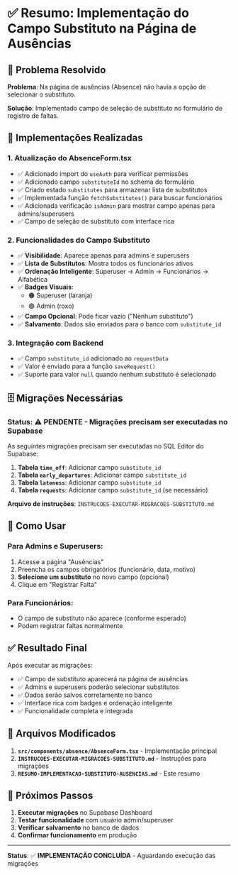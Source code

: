 # ✅ Resumo: Implementação do Campo Substituto na Página de Ausências

## 🎯 Problema Resolvido
**Problema**: Na página de ausências (Absence) não havia a opção de selecionar o substituto.

**Solução**: Implementado campo de seleção de substituto no formulário de registro de faltas.

## 🔧 Implementações Realizadas

### 1. **Atualização do AbsenceForm.tsx**
- ✅ Adicionado import do `useAuth` para verificar permissões
- ✅ Adicionado campo `substituteId` no schema do formulário
- ✅ Criado estado `substitutes` para armazenar lista de substitutos
- ✅ Implementada função `fetchSubstitutes()` para buscar funcionários
- ✅ Adicionada verificação `isAdmin` para mostrar campo apenas para admins/superusers
- ✅ Campo de seleção de substituto com interface rica

### 2. **Funcionalidades do Campo Substituto**
- ✅ **Visibilidade**: Aparece apenas para admins e superusers
- ✅ **Lista de Substitutos**: Mostra todos os funcionários ativos
- ✅ **Ordenação Inteligente**: Superuser → Admin → Funcionários → Alfabética
- ✅ **Badges Visuais**: 
  - 🟠 Superuser (laranja)
  - 🟣 Admin (roxo)
- ✅ **Campo Opcional**: Pode ficar vazio ("Nenhum substituto")
- ✅ **Salvamento**: Dados são enviados para o banco com `substitute_id`

### 3. **Integração com Backend**
- ✅ Campo `substitute_id` adicionado ao `requestData`
- ✅ Valor é enviado para a função `saveRequest()`
- ✅ Suporte para valor `null` quando nenhum substituto é selecionado

## 🗄️ Migrações Necessárias

### **Status**: ⚠️ **PENDENTE** - Migrações precisam ser executadas no Supabase

As seguintes migrações precisam ser executadas no SQL Editor do Supabase:

1. **Tabela `time_off`**: Adicionar campo `substitute_id`
2. **Tabela `early_departures`**: Adicionar campo `substitute_id`  
3. **Tabela `lateness`**: Adicionar campo `substitute_id`
4. **Tabela `requests`**: Adicionar campo `substitute_id` (se necessário)

**Arquivo de instruções**: `INSTRUCOES-EXECUTAR-MIGRACOES-SUBSTITUTO.md`

## 🎯 Como Usar

### **Para Admins e Superusers:**
1. Acesse a página "Ausências"
2. Preencha os campos obrigatórios (funcionário, data, motivo)
3. **Selecione um substituto** no novo campo (opcional)
4. Clique em "Registrar Falta"

### **Para Funcionários:**
- O campo de substituto não aparece (conforme esperado)
- Podem registrar faltas normalmente

## ✅ Resultado Final

Após executar as migrações:
- ✅ Campo de substituto aparecerá na página de ausências
- ✅ Admins e superusers poderão selecionar substitutos
- ✅ Dados serão salvos corretamente no banco
- ✅ Interface rica com badges e ordenação inteligente
- ✅ Funcionalidade completa e integrada

## 📁 Arquivos Modificados

1. **`src/components/absence/AbsenceForm.tsx`** - Implementação principal
2. **`INSTRUCOES-EXECUTAR-MIGRACOES-SUBSTITUTO.md`** - Instruções para migrações
3. **`RESUMO-IMPLEMENTACAO-SUBSTITUTO-AUSENCIAS.md`** - Este resumo

## 🚀 Próximos Passos

1. **Executar migrações** no Supabase Dashboard
2. **Testar funcionalidade** com usuário admin/superuser
3. **Verificar salvamento** no banco de dados
4. **Confirmar funcionamento** em produção

---

**Status**: ✅ **IMPLEMENTAÇÃO CONCLUÍDA** - Aguardando execução das migrações
